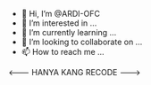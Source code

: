 - 👋 Hi, I’m @ARDI-OFC
- 👀 I’m interested in ...
- 🌱 I’m currently learning ...
- 💞️ I’m looking to collaborate on ...
- 📫 How to reach me ...

<---
HANYA KANG RECODE
--->
